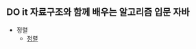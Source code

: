 ## DO it 자료구조와 함께 배우는 알고리즘 입문 자바

* 정렬
  * [정렬](./DataStructure/Do%20it%20자료구조와%20함께%20배우는%20알고리즘%20입문/sort.md)
